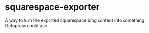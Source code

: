 squarespace-exporter
====================

A way to turn the exported squarespace blog content into something Octopress could use
